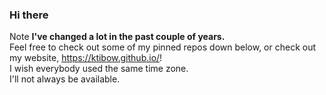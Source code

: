 ### Hi there
Note **I've changed a lot in the past couple of years.**  
Feel free to check out some of my pinned repos down below, or check out my website, https://ktibow.github.io/!  
I wish everybody used the same time zone.  
I'll not always be available.  
